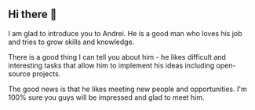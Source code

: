 ## Hi there 👋
I am glad to introduce you to Andrei. He is a good man
who loves his job and tries to grow skills and knowledge.

There is a good thing I can tell you about him - he
likes difficult and interesting tasks that allow him to
implement his ideas including open-source projects.

The good news is that he likes meeting new people
and opportunities. I'm 100% sure you guys will be
impressed and glad to meet him.

<!--
**akohan91/akohan91** is a ✨ _special_ ✨ repository because its `README.md` (this file) appears on your GitHub profile.

Here are some ideas to get you started:

- 🔭 I’m currently working on ...
- 🌱 I’m currently learning ...
- 👯 I’m looking to collaborate on ...
- 🤔 I’m looking for help with ...
- 💬 Ask me about ...
- 📫 How to reach me: ...
- 😄 Pronouns: ...
- ⚡ Fun fact: ...
-->
